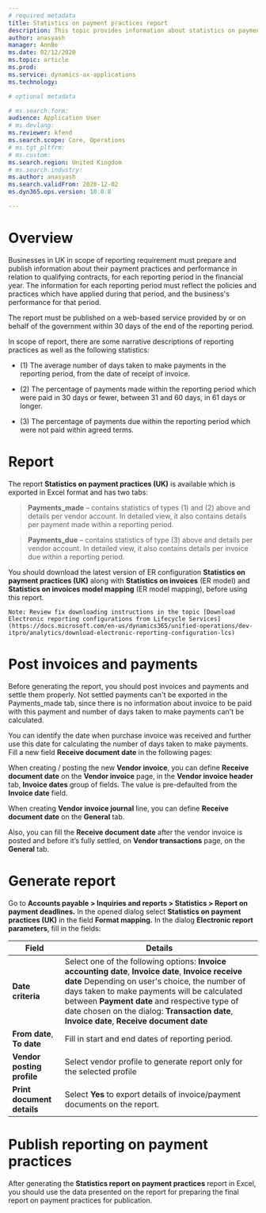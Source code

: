 ```yaml
---
# required metadata
title: Statistics on payment practices report
description: This topic provides information about statistics on payment practices report
author: anasyash
manager: AnnBe
ms.date: 02/12/2020
ms.topic: article
ms.prod: 
ms.service: dynamics-ax-applications
ms.technology: 

# optional metadata

# ms.search.form:  
audience: Application User
# ms.devlang: 
ms.reviewer: kfend
ms.search.scope: Core, Operations
# ms.tgt_pltfrm: 
# ms.custom: 
ms.search.region: United Kingdom
# ms.search.industry: 
ms.author: anasyash
ms.search.validFrom: 2020-12-02
ms.dyn365.ops.version: 10.0.8

---
```


# Overview

Businesses in UK in scope of reporting requirement must prepare and publish
information about their payment practices and performance in relation to
qualifying contracts, for each reporting period in the financial year. The
information for each reporting period must reflect the policies and practices
which have applied during that period, and the business's performance for that
period.

The report must be published on a web-based service provided by or on behalf of
the government within 30 days of the end of the reporting period.

In scope of report, there are some narrative descriptions of reporting practices
as well as the following statistics:

-   (1) The average number of days taken to make payments in the reporting
    period, from the date of receipt of invoice.

-   (2) The percentage of payments made within the reporting period which were
    paid in 30 days or fewer, between 31 and 60 days, in 61 days or longer.

-   (3) The percentage of payments due within the reporting period which were
    not paid within agreed terms.

# Report

The report **Statistics on payment practices (UK)** is available which is
exported in Excel format and has two tabs:

>   **Payments_made** – contains statistics of types (1) and (2) above and
>   details per vendor account. In detailed view, it also contains details per
>   payment made within a reporting period.

>   **Payments_due** – contains statistics of type (3) above and details per
>   vendor account. In detailed view, it also contains details per invoice due
>   within a reporting period.

You should download the latest version of ER configuration **Statistics on
payment practices (UK)** along with **Statistics on invoices** (ER model) and
**Statistics on invoices model mapping** (ER model mapping), before using this
report.

    Note: Review fix downloading instructions in the topic [Download Electronic reporting configurations from Lifecycle Services](https://docs.microsoft.com/en-us/dynamics365/unified-operations/dev-itpro/analytics/download-electronic-reporting-configuration-lcs)

# Post invoices and payments

Before generating the report, you should post invoices and payments and settle
them properly. Not settled payments can't be exported in the Payments_made tab,
since there is no information about invoice to be paid with this payment and
number of days taken to make payments can't be calculated.

You can identify the date when purchase invoice was received and further use
this date for calculating the number of days taken to make payments. Fill a new
field **Receive document date** in the following pages:

When creating / posting the new **Vendor invoice**, you can define **Receive
document date** on the **Vendor invoice** page, in the **Vendor invoice header**
tab, **Invoice dates** group of fields. The value is pre-defaulted from the
**Invoice date** field.

When creating **Vendor invoice journal** line, you can define **Receive document
date** on the **General** tab.

Also, you can fill the **Receive document date** after the vendor invoice is
posted and before it’s fully settled, on **Vendor transactions** page, on the
**General** tab.

# Generate report

Go to **Accounts payable \> Inquiries and reports \> Statistics \> Report on
payment deadlines.** In the opened dialog select **Statistics on payment
practices (UK)** in the field **Format mapping.** In the dialog **Electronic
report parameters**, fill in the fields:

| **Field**                  | **Details**                                                                                                                                                                                                                                                                                                                                        |
|----------------------------|----------------------------------------------------------------------------------------------------------------------------------------------------------------------------------------------------------------------------------------------------------------------------------------------------------------------------------------------------|
| **Date criteria**          | Select one of the following options: **Invoice accounting date**, **Invoice date**, **Invoice receive date** Depending on user's choice, the number of days taken to make payments will be calculated between **Payment date** and respective type of date chosen on the dialog: **Transaction date**, **Invoice date**, **Receive document date** |
| **From date**, **To date** | Fill in start and end dates of reporting period.                                                                                                                                                                                                                                                                                                   |
| **Vendor posting profile** | Select vendor profile to generate report only for the selected profile                                                                                                                                                                                                                                                                             |
| **Print document details** | Select **Yes** to export details of invoice/payment documents on the report.                                                                                                                                                                                                                                                                       |

# Publish reporting on payment practices

After generating the **Statistics report on payment practices** report in Excel,
you should use the data presented on the report for preparing the final report
on payment practices for publication.
